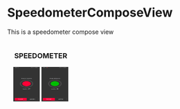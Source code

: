 # SpeedometerComposeView

This is a speedometer compose view

<div style="display: grid; grid-template-columns: repeat(3, 1fr); gap: 20px;">
<div style="text-align: center;">
        <h3>SPEEDOMETER</h3>
        <img src="https://github.com/rameshvoltella/KeralaAICameraTracker/blob/beta/appfiles/one.jpeg?raw=true" alt="Tracker OFF" style="width: 40%; height: 40%;">
        <img src="https://github.com/rameshvoltella/KeralaAICameraTracker/blob/beta/appfiles/teo.jpeg?raw=true" alt="Tracker ON" style="width: 40%; height: 40%;">
    </div>
</div>
